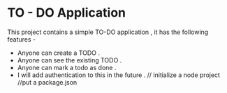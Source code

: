 # TO - DO Application
This project contains a simple TO-DO application , it has the following features -

 - Anyone can create a TODO .
 - Anyone  can see the existing TODO .
 - Anyone  can mark a todo as done .
 - I will add authentication to this in the future .
 // initialize a node project
 //put a package.json 